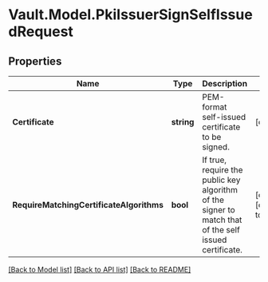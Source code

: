 # Vault.Model.PkiIssuerSignSelfIssuedRequest

## Properties

Name | Type | Description | Notes
------------ | ------------- | ------------- | -------------
**Certificate** | **string** | PEM-format self-issued certificate to be signed. | [optional] 
**RequireMatchingCertificateAlgorithms** | **bool** | If true, require the public key algorithm of the signer to match that of the self issued certificate. | [optional] [default to false]

[[Back to Model list]](../README.md#documentation-for-models) [[Back to API list]](../README.md#documentation-for-api-endpoints) [[Back to README]](../README.md)

